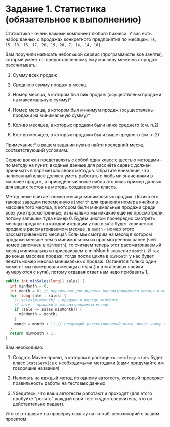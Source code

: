 # Задание 1. Статистика (обязательное к выполнению) #
Статистика \- очень важный компонент любого бизнеса\. У вас есть набор данных о продажах конкретного предприятия по месяцам: `[8, 15, 13, 15, 17, 20, 19, 20, 7, 14, 14, 18]`\.

Вам поручили написать небольшой сервис \(программисты все заняты\), который умеет по предоставленному ему массиву месячных продаж рассчитывать:

1. Сумму всех продаж

2. Среднюю сумму продаж в месяц

3. Номер месяца, в котором был пик продаж \(осуществлены продажи на максимальную сумму\)\*

4. Номер месяца, в котором был минимум продаж \(осуществлены продажи на минимальную сумму\)\*

5. Кол-во месяцев, в которых продажи были ниже среднего \(см\. п\.2\)

6. Кол-во месяцев, в которых продажи были выше среднего \(см\. п\.2\)

Примечание:\* в вашем задании нужно найти последний месяц, соответствующий условиям\.

Сервис должен представлять с собой один класс с шестью методами - по методу на пункт; входные данные для рассчёта сервис должен принимать в параметрах своих методов\. Обратите внимание, что написанный класс должен уметь работать с любыми значениями в массиве продаж, а приведённый выше набор это лишь пример данных для ваших тестов на методы создаваемого класса\.

Метод ниже считает номер месяца минимальных продаж\. Логика его такова: заводим переменную `minMonth` для хранения номера ячейки в массиве того месяца, в котором были минимальные продажи среди всех уже просмотренных; изначально мы никакие ещё не просмотрели, потому запишем туда номер 0\. Будем циклом поочерёдно смотреть месяцы продаж: на каждой итерации у нас в `sale` будет количество продаж в рассматриваемом месяце, в `month` - номер этого рассматриваемого месяца/. Если мы смотрим на месяц в котором продажи меньше чем в минимальном из просмотренных ранее \(чей номер запомнен в `minMonth`\), то считаем теперь этот рассматриваемый месяц минимальным \(присваиваем в minMonth значение `month`\)\. И так до конца массива продаж, тогда после цикла в `minMonth` у нас будет лежать номер месяца минимальных продаж\. Останется только один момент: мы нумеровали месяцы с нуля \(тк в м ассивах ячейки нумеруются с нуля\), потому отдавая ответ нам надо прибавить 1\.
```Java
public int minSales(long[] sales) {
  int minMonth = 0;
  int month = 0; // переменная для индекса рассматриваемого месяца в массиве
  for (long sale : sales) {
    // sales[minMonth] - продажи в месяце minMonth
    // sale - продажи в рассматриваемом месяце
    if (sale <= sales[minMonth]) {
      minMonth = month;
    }
    month = month + 1; // следующий рассматриваемый месяц имеет номер на 1 больше
  }
  return minMonth + 1;
}
```
Вам необходимо:

1. Создать Maven проект, в котором в package `ru.netology.stats` будет класс `StatsService` с необходимыми методами \(сами придумайте им говорящие названия\)

2. Написать на каждый метод по одному автотесту, который проверяет правильность работы на тестовых данных

3. Убедитесь, что ваши автотесты работают и проходят \(для этого пробуйте "ронять" каждый свой тест и удостоверяйтесь, что он действительно падает\)\.

Итого: отправьте на проверку ссылку на гитхаб-репозиторий с вашим проектом\.